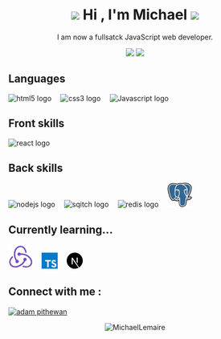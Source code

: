<h1 align="center">
	<img src="https://media4.giphy.com/media/5Lmn42BCOy99RaGRP7/200w.webp?cid=ecf05e47v51nc63g2rgu1h7xuwby1a23kdwucj6tciotnvai&rid=200w.webp&ct=s" width="35"> 
	Hi , I'm Michael 
	<img src="https://media.giphy.com/media/hvRJCLFzcasrR4ia7z/giphy.gif" width="35"></h1>
<p align="center">
I am now a fullsatck JavaScript web developer.</p>
<p align="center">
<a href="https://github.com/DenverCoder1/readme-typing-svg"><img src="https://readme-typing-svg.herokuapp.com?lines=CREATIVE+|+CURIOUS+|+RIGOUROUS+;PROFESSIONAL+RECONVERSION;&center=true&width=500&height=50"></a>
	<img src="https://media2.giphy.com/media/5eLDrEaRGHegx2FeF2/giphy.gif?cid=ecf05e47cx5h6qfk29adod1xebsmg2f2eobh9pgapn2p7cbu&rid=giphy.gif&ct=s">
</p>


## Languages 

<img width="48" height="48" src="https://media0.giphy.com/media/XAxylRMCdpbEWUAvr8/giphy.gif?cid=ecf05e478s85uvosdohr85ydtuueyajb11h6l9cnnlc2hl5v&rid=giphy.gif&ct=s" alt="html5 logo" />&emsp;
<img width="48" height="48" src="https://media3.giphy.com/media/fsEaZldNC8A1PJ3mwp/giphy.gif?cid=ecf05e47aigpnjhq7qooin21pqvii96gvxycwmybb078jce9&rid=giphy.gif&ct=s" alt="css3 logo" />&emsp;
<img width="48" height="48" src="https://media3.giphy.com/media/ln7z2eWriiQAllfVcn/giphy.gif?cid=ecf05e478meig2gxh9x4ocvwui3bvpu6d8xb29jiv6e6ahhq&rid=giphy.gif&ct=s" alt="Javascript logo" />&emsp;

## Front skills
<img width="48" height="48" src="https://media3.giphy.com/media/eNAsjO55tPbgaor7ma/giphy.gif?cid=790b76114fd114b513a32c7b8d6b0ab391374ae4b207cf3e&rid=giphy.gif&ct=s" alt="react logo" />&emsp;

## Back skills 
<img width="48" height="48" src="https://media1.giphy.com/media/kdFc8fubgS31b8DsVu/giphy.gif" alt="nodejs logo" />&emsp;
<img width="80" height="48" src="https://sqitch.org/img/sqitch-logo.svg" alt="sqitch logo" />&emsp;
<img width="80" height="48" src="https://upload.wikimedia.org/wikipedia/fr/6/6b/Redis_Logo.svg" alt="redis logo" />&emsp;
<img width="48" height="48" src="https://raw.githubusercontent.com/github/explore/80688e429a7d4ef2fca1e82350fe8e3517d3494d/topics/postgresql/postgresql.png" alt="postgreSQL logo" />&emsp;



## Currently learning...
<img width="48" height="48" src="https://raw.githubusercontent.com/github/explore/80688e429a7d4ef2fca1e82350fe8e3517d3494d/topics/redux/redux.png" alt="react logo" />&emsp;
<img width="32" height="32" src="https://raw.githubusercontent.com/github/explore/80688e429a7d4ef2fca1e82350fe8e3517d3494d/topics/typescript/typescript.png" alt="Typescript logo" />&emsp;
<svg width="32px" height="32px" viewBox="0 0 32 32" xmlns="http://www.w3.org/2000/svg">
  <path d="M23.749 30.005c-0.119 0.063-0.109 0.083 0.005 0.025 0.037-0.015 0.068-0.036 0.095-0.061 0-0.021 0-0.021-0.1 0.036zM23.989 29.875c-0.057 0.047-0.057 0.047 0.011 0.016 0.036-0.021 0.068-0.041 0.068-0.047 0-0.027-0.016-0.021-0.079 0.031zM24.145 29.781c-0.057 0.047-0.057 0.047 0.011 0.016 0.037-0.021 0.068-0.043 0.068-0.048 0-0.025-0.016-0.020-0.079 0.032zM24.303 29.688c-0.057 0.047-0.057 0.047 0.009 0.015 0.037-0.020 0.068-0.041 0.068-0.047 0-0.025-0.016-0.020-0.077 0.032zM24.516 29.547c-0.109 0.073-0.147 0.12-0.047 0.068 0.067-0.041 0.181-0.131 0.161-0.131-0.043 0.016-0.079 0.043-0.115 0.063zM14.953 0.011c-0.073 0.005-0.292 0.025-0.484 0.041-4.548 0.412-8.803 2.86-11.5 6.631-1.491 2.067-2.459 4.468-2.824 6.989-0.129 0.88-0.145 1.14-0.145 2.333 0 1.192 0.016 1.448 0.145 2.328 0.871 6.011 5.147 11.057 10.943 12.927 1.043 0.333 2.136 0.563 3.381 0.704 0.484 0.052 2.577 0.052 3.061 0 2.152-0.24 3.969-0.771 5.767-1.688 0.276-0.14 0.328-0.177 0.291-0.208-0.88-1.161-1.744-2.323-2.609-3.495l-2.557-3.453-3.203-4.745c-1.068-1.588-2.14-3.172-3.229-4.744-0.011 0-0.025 2.109-0.031 4.681-0.011 4.505-0.011 4.688-0.068 4.792-0.057 0.125-0.151 0.229-0.276 0.287-0.099 0.047-0.188 0.057-0.661 0.057h-0.541l-0.141-0.088c-0.088-0.057-0.161-0.136-0.208-0.229l-0.068-0.141 0.005-6.271 0.011-6.271 0.099-0.125c0.063-0.077 0.141-0.14 0.229-0.187 0.131-0.063 0.183-0.073 0.724-0.073 0.635 0 0.74 0.025 0.907 0.208 1.296 1.932 2.588 3.869 3.859 5.812 2.079 3.152 4.917 7.453 6.312 9.563l2.537 3.839 0.125-0.083c1.219-0.813 2.328-1.781 3.285-2.885 2.016-2.308 3.324-5.147 3.767-8.177 0.129-0.88 0.145-1.141 0.145-2.333 0-1.193-0.016-1.448-0.145-2.328-0.871-6.011-5.147-11.057-10.943-12.928-1.084-0.343-2.199-0.577-3.328-0.697-0.303-0.031-2.371-0.068-2.631-0.041zM21.5 9.688c0.151 0.072 0.265 0.208 0.317 0.364 0.027 0.084 0.032 1.823 0.027 5.74l-0.011 5.624-0.989-1.52-0.995-1.521v-4.083c0-2.647 0.011-4.131 0.025-4.204 0.047-0.167 0.161-0.307 0.313-0.395 0.124-0.063 0.172-0.068 0.667-0.068 0.463 0 0.541 0.005 0.645 0.063z"/>
</svg>

## Connect with me :
<p align="left">
  <a href="https://www.linkedin.com/in/michael-lemaire-8b020a129/" target="blank"><img align="center"
      src="https://c.tenor.com/KOki-OrS24AAAAAC/linkedin.gif"
      alt="adam pithewan" height="72" width="100" /></a>
</p>


<p align="center"> 
	<img src="https://komarev.com/ghpvc/?username=MichaelLemaire&label=Profile%20views&color=0e75b6&style=plastic" alt="MichaelLemaire" /> 
</p>
